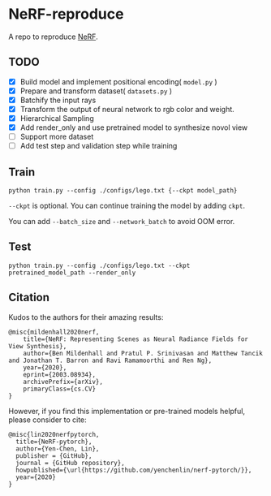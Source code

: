 # NeRF-reproduce

A repo to reproduce [NeRF](https://www.matthewtancik.com/nerf).

## TODO

- [x] Build model and implement positional encoding( `model.py` )
- [x] Prepare and transform dataset( `datasets.py` )
- [x] Batchify the input rays
- [x] Transform the output of neural network to rgb color and weight.
- [x] Hierarchical Sampling
- [x] Add render_only and use pretrained model to synthesize novol view
- [ ] Support more dataset
- [ ] Add test step and validation step while training

## Train

```shell
python train.py --config ./configs/lego.txt {--ckpt model_path}
```

`--ckpt` is optional. You can continue training the model by adding `ckpt`.

You can add `--batch_size` and `--network_batch` to avoid OOM error.
## Test

```shell
python train.py --config ./configs/lego.txt --ckpt pretrained_model_path --render_only
```

## Citation
Kudos to the authors for their amazing results:
```
@misc{mildenhall2020nerf,
    title={NeRF: Representing Scenes as Neural Radiance Fields for View Synthesis},
    author={Ben Mildenhall and Pratul P. Srinivasan and Matthew Tancik and Jonathan T. Barron and Ravi Ramamoorthi and Ren Ng},
    year={2020},
    eprint={2003.08934},
    archivePrefix={arXiv},
    primaryClass={cs.CV}
}
```

However, if you find this implementation or pre-trained models helpful, please consider to cite:
```
@misc{lin2020nerfpytorch,
  title={NeRF-pytorch},
  author={Yen-Chen, Lin},
  publisher = {GitHub},
  journal = {GitHub repository},
  howpublished={\url{https://github.com/yenchenlin/nerf-pytorch/}},
  year={2020}
}
```
